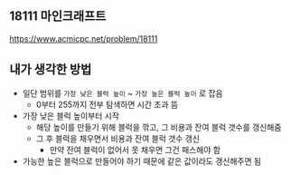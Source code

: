 ## 18111 마인크래프트

<https://www.acmicpc.net/problem/18111>

## 내가 생각한 방법

- 일단 범위를 `가장 낮은 블럭 높이` ~ `가장 높은 블럭 높이` 로 잡음
  - 0부터 255까지 전부 탐색하면 시간 초과 뜸
- 가장 낮은 블럭 높이부터 시작
  - 해당 높이를 만들기 위해 블럭을 깎고, 그 비용과 잔여 블럭 갯수를 갱신해줌
  - 그 후 블럭을 채우면서 비용과 잔여 블럭 갯수 갱신
    - 만약 잔여 블럭이 없어서 못 채우면 그건 패스해야 함
- 가능한 높은 블럭으로 만들어야 하기 때문에 같은 값이라도 갱신해주면 됨
